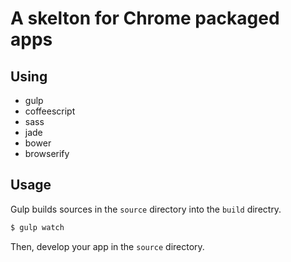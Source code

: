 # A skelton for Chrome packaged apps

## Using

- gulp
- coffeescript
- sass
- jade
- bower
- browserify

## Usage
Gulp builds sources in the `source` directory into the `build` directry.

```sh
$ gulp watch
```

Then, develop your app in the `source` directory.

